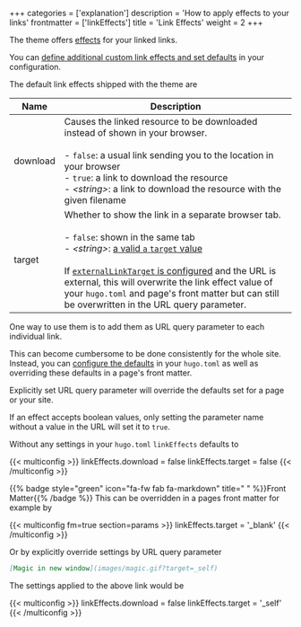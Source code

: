 +++
categories = ['explanation']
description = 'How to apply effects to your links'
frontmatter = ['linkEffects']
title = 'Link Effects'
weight = 2
+++

The theme offers [effects](authoring/markdown#link-effects) for your linked links.

You can [define additional custom link effects and set defaults](configuration/customization/linkeffects) in your configuration.

The default link effects shipped with the theme are

| Name     | Description                                                                  |
| -------- | ---------------------------------------------------------------------------- |
| download | Causes the linked resource to be downloaded instead of shown in your browser.<br><br>- `false`: a usual link sending you to the location in your browser<br>- `true`: a link to download the resource<br>- _&lt;string&gt;_: a link to download the resource with the given filename |
| target   | Whether to show the link in a separate browser tab.<br><br>- `false`: shown in the same tab<br>- _&lt;string&gt;_: [a valid `a` `target` value](https://developer.mozilla.org/en-US/docs/Web/HTML/Element/a#target)<br><br>If [`externalLinkTarget` is configured](authoring/frontmatter/linking#opening-links) and the URL is external, this will overwrite the link effect value of your `hugo.toml` and page's front matter but can still be overwritten in the URL query parameter. |

One way to use them is to add them as URL query parameter to each individual link.

This can become cumbersome to be done consistently for the whole site. Instead, you can [configure the defaults](configuration/customization/linkeffects) in your `hugo.toml` as well as overriding these defaults in a page's front matter.

Explicitly set URL query parameter will override the defaults set for a page or your site.

If an effect accepts boolean values, only setting the parameter name without a value in the URL will set it to `true`.

Without any settings in your `hugo.toml` `linkEffects` defaults to

{{< multiconfig >}}
linkEffects.download = false
linkEffects.target = false
{{< /multiconfig >}}

{{% badge style="green" icon="fa-fw fab fa-markdown" title=" " %}}Front Matter{{% /badge %}} This can be overridden in a pages front matter for example by

{{< multiconfig fm=true section=params >}}
linkEffects.target = '_blank'
{{< /multiconfig >}}

Or by explicitly override settings by URL query parameter

````md {title="URL"}
[Magic in new window](images/magic.gif?target=_self)
````

The settings applied to the above link would be

{{< multiconfig >}}
linkEffects.download = false
linkEffects.target = '_self'
{{< /multiconfig >}}

